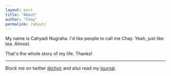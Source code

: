 ```yaml
---
layout: post
title: "About"
author: "Chay"
permalink: /about/
---
```


My name is Cahyadi Nugraha. I'd like people to call me Chay. Yeah, just like tea. Almost.

That's the whole story of my life. Thanks!

----
Block me on twitter [@chyir](https://twitter.com/chyir) and also read my [journal](https://chay-timeline.netlify.app).
